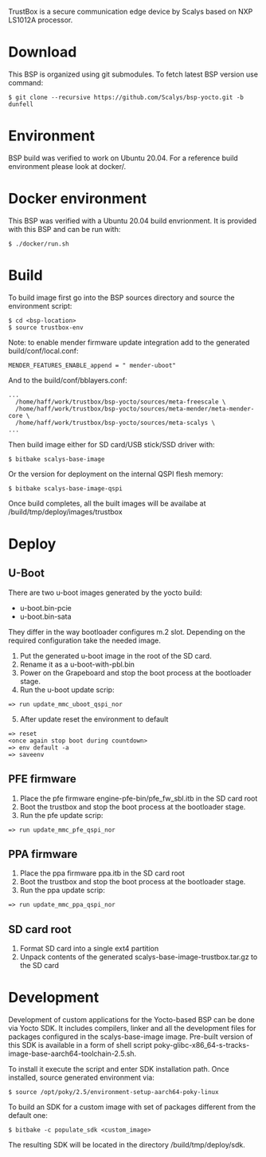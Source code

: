 TrustBox is a secure communication edge device by Scalys based on NXP LS1012A processor.

# Download

This BSP is organized using git submodules. To fetch latest BSP version use command:
```
$ git clone --recursive https://github.com/Scalys/bsp-yocto.git -b dunfell
```

# Environment

BSP build was verified to work on Ubuntu 20.04. For a reference build environment
please look at docker/.

# Docker environment

This BSP was verified with a Ubuntu 20.04 build envrionment. It is provided with this BSP and can be run with:

```
$ ./docker/run.sh
```

# Build

To build image first go into the BSP sources directory and source the environment script:
```
$ cd <bsp-location>
$ source trustbox-env
```

Note: to enable mender firmware update integration add to the generated build/conf/local.conf:
```
MENDER_FEATURES_ENABLE_append = " mender-uboot"
```
And to the build/conf/bblayers.conf:
```
...
  /home/haff/work/trustbox/bsp-yocto/sources/meta-freescale \
  /home/haff/work/trustbox/bsp-yocto/sources/meta-mender/meta-mender-core \
  /home/haff/work/trustbox/bsp-yocto/sources/meta-scalys \
...
```

Then build image either for SD card/USB stick/SSD driver with:
```
$ bitbake scalys-base-image
```

Or the version for deployment on the internal QSPI flesh memory:
```
$ bitbake scalys-base-image-qspi
```

Once build completes, all the built images will be availabe at <BSP>/build/tmp/deploy/images/trustbox


# Deploy

## U-Boot

There are two u-boot images generated by the yocto build:

- u-boot.bin-pcie
- u-boot.bin-sata

They differ in the way bootloader configures m.2 slot. Depending on the required
configuration take the needed image.

1. Put the generated u-boot image in the root of the SD card.
2. Rename it as a u-boot-with-pbl.bin
3. Power on the Grapeboard and stop the boot process at the bootloader stage.
4. Run the u-boot update scrip:
```
=> run update_mmc_uboot_qspi_nor
```
5. After update reset the environment to default
```
=> reset
<once again stop boot during countdown>
=> env default -a
=> saveenv
```

## PFE firmware

1. Place the pfe firmware engine-pfe-bin/pfe_fw_sbl.itb in the SD card root
2. Boot the trustbox and stop the boot process at the bootloader stage.
3. Run the pfe update scrip:
```
=> run update_mmc_pfe_qspi_nor
```

## PPA firmware

1. Place the ppa firmware ppa.itb in the SD card root
2. Boot the trustbox and stop the boot process at the bootloader stage.
3. Run the ppa update scrip:
```
=> run update_mmc_ppa_qspi_nor
```

## SD card root

1. Format SD card into a single ext4 partition
2. Unpack contents of the generated scalys-base-image-trustbox.tar.gz to the SD card


# Development

Development of custom applications for the Yocto-based BSP can be done via Yocto
SDK. It includes compilers, linker and all the development files for packages
configured in the scalys-base-image image. Pre-built version of this SDK is
available in a form of shell script poky-glibc-x86_64-s-tracks-image-base-aarch64-toolchain-2.5.sh.

To install it execute the script and enter SDK installation path. Once installed, source generated environment via:
```
$ source /opt/poky/2.5/environment-setup-aarch64-poky-linux
```

To build an SDK for a custom image with set of packages different from the default one:
```
$ bitbake -c populate_sdk <custom_image>
```

The resulting SDK will be located in the directory <BSP>/build/tmp/deploy/sdk.

